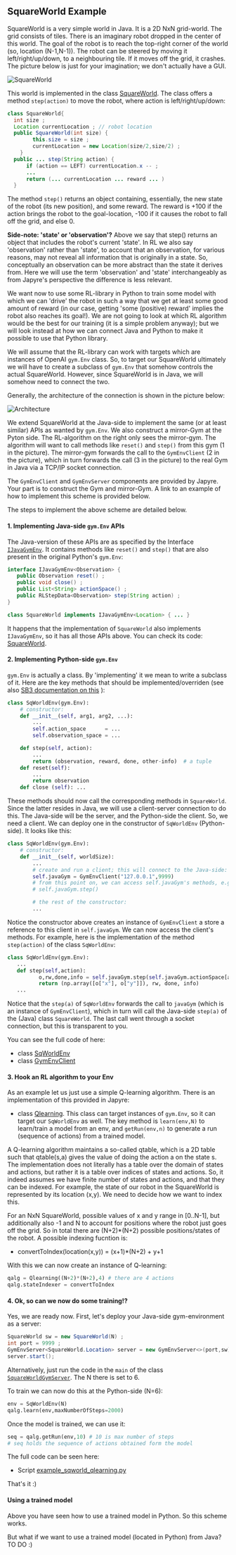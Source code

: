 ## SquareWorld Example

SquareWorld is a very simple world in Java. It is a 2D NxN grid-world. The grid consists of tiles. There is an imaginary robot dropped in the center of this world. The goal of the robot is to reach the top-right corner of the world (so, location (N-1,N-1)). The robot can be steered by moving it left/right/up/down, to a neighbouring tile. If it moves off the grid, it crashes. The picture below is just for your imagination; we don't actually have a GUI.

![SquareWorld](./SquareWorld.png)

This world is implemented in the class [SquareWorld](../src/main/java/eu/iv4xr/japyre/rl/examples/SquareWorld.java). The class offers a method `step(action)` to move the robot, where action is left/right/up/down:

```Java
class SquareWorld{
  int size ;
  Location currentLocation ; // robot location
  public SquareWorld(int size) {
		this.size = size ;
		currentLocation = new Location(size/2,size/2) ;
	}
  public ... step(String action) {
      if (action == LEFT) currentLocation.x -- ;
      ...
      return (... currentLocation ... reward ... )
  }
```


The method `step()` returns an object containing, essentially, the new state of the robot (its new position), and some reward. The reward is +100 if the action brings the robot to the goal-location, -100 if it causes the robot to fall off the grid, and else 0.

**Side-note: 'state' or 'observation'?** Above we say that step() returns an object that includes the robot's current 'state'. In RL we also say 'observation' rather than 'state', to account that an observation, for various reasons, may not reveal all information that is originally in a state. So, conceptually an observation can be more abstract than the state it derives from.
Here we will use the term 'observation' and 'state' interchangeably as from Japyre's perspective the difference is less relevant.

We want now to use some RL-library in Python to train some model with which we can 'drive' the robot in such a way that we get at least some good amount of reward (in our case, getting 'some (positive) reward' implies the robot also reaches its goal!). We are not going to look at which RL algorithm would be the best for our training (it is a simple problem anyway); but we will look instead at how we can connect Java and Python to make it possible to use that Python library.

We will assume that the RL-library can work with targets which are instances of OpenAI `gym.Env` class.
So, to target our SquareWorld ultimately we will have to create a subclass of `gym.Env` that somehow controls the actual SquareWorld. However, since SquareWorld is in Java, we will somehow need to connect the two.

Generally, the architecture of the connection is shown in the picture below:

![Architecture](./architecture.png)

We extend SquareWorld at the Java-side to implement the same (or at least similar) APIs as wanted by `gym.Env`.
We also construct a mirror-Gym at the Pyton side.
The RL-algorithm on the right only sees the mirror-gym. The algorithm will want to call methods like `reset()` and `step()` from this gym (1 in the picture). The mirror-gym forwards the call to the `GymEnvClient` (2 in the picture), which in turn forwards the call (3 in the picture) to the real Gym in Java via a TCP/IP socket connection.

The `GymEnvClient` and `GymEnvServer` components are provided by Japyre. Your part is to construct the Gym and mirror-Gym.  A link to an example of how to implement this scheme is provided below.

The steps to implement the above scheme are detailed below.

#### 1. Implementing Java-side `gym.Env` APIs

The Java-version of these APIs are as specified by the Interface [`IJavaGymEnv`](../src/main/java/eu/iv4xr/japyre/rl/IJavaGymEnv.java). It contains methods like `reset()` and `step()` that are also present in the original Python's `gym.Env`:

```Java
interface IJavaGymEnv<Observation> {
   public Observation reset() ;
   public void close() ;
   public List<String> actionSpace() ;
   public RLStepData<Observation> step(String action) ;
}

class SquareWorld implements IJavaGymEnv<Location> { ... }
```

It happens that the implementation of `SquareWorld` also implements `IJavaGymEnv`, so it has all those APIs above. You can check its code: [SquareWorld](../src/main/java/eu/iv4xr/japyre/rl/examples/SquareWorld.java).

 #### 2. Implementing Python-side `gym.Env`

`gym.Env` is actually a class. By 'implementing' it we mean to write a subclass of it. Here are the key methods that should be implemented/overriden (see also [SB3 documentation on this](https://stable-baselines3.readthedocs.io/en/master/guide/custom_env.html) ):

```Python
class SqWorldEnv(gym.Env):
    # constructor:
    def __init__(self, arg1, arg2, ...):
        ...
        self.action_space      = ...
        self.observation_space = ...

    def step(self, action):
        ...
        return (observation, reward, done, other-info)  # a tuple
    def reset(self):
        ...
        return observation  
    def close (self): ...
```

These methods should now call the corresponding methods in `SquareWorld`. Since the latter resides in Java, we will use a client-server connection to do this. The Java-side will be the server, and the Python-side the client. So, we need a client. We can deploy one in the constructor of `SqWorldEnv` (Python-side). It looks like this:

```Python
class SqWorldEnv(gym.Env):
    # constructor:
    def __init__(self, worldSize):
        ...
        # create and run a client; this will connect to the Java-side:
        self.javaGym = GymEnvClient("127.0.0.1",9999)
        # from this point on, we can access self.javaGym's methods, e.g.
        # self.javaGym.step()

        # the rest of the constructor:
        ...
```

Notice the constructor above creates an instance of `GymEnvClient` a store a reference to this client in `self.javaGym`. We can now access the client's methods. For example, here is the implementation of the method `step(action)` of the class `SqWorldEnv`:

```Python
class SqWorldEnv(gym.Env):
   ...
   def step(self,action):
          o,rw,done,info = self.javaGym.step(self.javaGym.actionSpace[action])
          return (np.array([o["x"], o["y"]]), rw, done, info)
   ...        
```

Notice that the `step(a)` of `SqWorldEnv` forwards the call to `javaGym` (which is an instance of `GymEnvClient`), which in turn will call the Java-side `step(a)` of the (Java) class `SquareWorld`. The last call went through a socket connection, but this is transparent to you.

You can see the full code of here:

   * class [SqWorldEnv](../python/src/japyre/sqworld_env.py)
   * class [GymEnvClient](../python/src/japyre/gymenv_client.py)

#### 3. Hook an RL algorithm to your Env

As an example let us just use a simple Q-learning algorithm. There is an implementation of this provided in Japyre:

   * class [Qlearning](../python/src/japyre/qlearning.py). This class can target instances of `gym.Env`, so it can target our `SqWorldEnv` as well. The key method is `learn(env,N)` to learn/train a model from an env, and `getRun(env,n)` to generate a run (sequence of actions) from a trained model.

A Q-learning algorithm maintains a so-called qtable, which is a 2D table such that qtable(s,a) gives the value of doing the action a on the state s. The implementation does not literally has a table over the domain of states and actions, but rather it is a table over indices of states and actions. So, it indeed assumes we have finite number of states and actions, and that they can be indexed. For example, the state of our robot in the SquareWorld is represented by its location (x,y). We need to decide how we want to index this.

For an NxN SquareWorld, possible values of x and y range in [0..N-1], but additionally also -1 and N to account for positions where the robot just goes off the grid. So in total there are (N+2)*(N+2) possible positions/states of the robot. A possible indexing fucntion is:

   * convertToIndex(location(x,y)) = (x+1)*(N+2) + y+1

With this we can now create an instance of Q-learning:

```Python
qalg = Qlearning((N+2)*(N+2),4) # there are 4 actions
qalg.stateIndexer = convertToIndex    
```   

#### 4. Ok, so can we now do some training!?

Yes, we are ready now. First, let's deploy your Java-side gym-environment as a server:

```Java
SquareWorld sw = new SquareWorld(N) ;
int port = 9999 ;
GymEnvServer<SquareWorld.Location> server = new GymEnvServer<>(port,sw) ;
server.start();
```

Alternatively, just run the code in the `main` of the class [`SquareWorldGymServer`](../src/main/java/eu/iv4xr/japyre/rl/examples/SquareWorldGymServer.java). The N there is set to 6.

To train we can now do this at the Python-side (N=6):

```Python
env = SqWorldEnv(N)
qalg.learn(env,maxNumberOfSteps=2000)
```

Once the model is trained, we can use it:

```Python
seq = qalg.getRun(env,10) # 10 is max number of steps
# seq holds the sequence of actions obtained form the model
```

The full code can be seen here:

   * Script [example_sqworld_qlearning.py](../python/src/japyre/example_sqworld_qlearning.py)

That's it :)

#### Using a trained model

Above you have seen how to use a trained model in Python. So this scheme works.

But what if we want to use a trained model (located in Python) from Java? TO DO :)  
